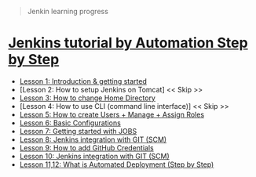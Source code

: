 > Jenkin learning progress

# [Jenkins tutorial by Automation Step by Step](https://www.youtube.com/watch?v=89yWXXIOisk&list=PLhW3qG5bs-L_ZCOA4zNPSoGbnVQ-rp_dG&ab_channel=AutomationStepbyStep)
- [Lesson 1: Introduction & getting started](lesson-01.md)
- [Lesson 2: How to setup Jenkins on Tomcat] << Skip >>
- [Lesson 3: How to change Home Directory](lesson-03.md)
- [Lesson 4: How to use CLI (command line interface)] << Skip >>
- [Lesson 5: How to create Users + Manage + Assign Roles](lesson-05.md)
- [Lesson 6: Basic Configurations](lesson-06.md)
- [Lesson 7: Getting started with JOBS](lesson-07.md)
- [Lesson 8: Jenkins integration with GIT (SCM)](lesson-08.md)
- [Lesson 9: How to add GitHub Credentials](lesson-09.md)
- [Lesson 10: Jenkins integration with GIT (SCM)](lesson-10.md)
- [Lesson 11,12: What is Automated Deployment (Step by Step)](lesson-11.md)

